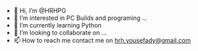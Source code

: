 - 👋 Hi, I’m @HRHPG
- 👀 I’m interested in PC Builds and programing ...
- 🌱 I’m currently learning  Python
- 💞️ I’m looking to collaborate on ...
- 📫 How to reach me contact me on hrh.yousefady@gmail.com

<!---
HRHPG/HRHPG is a ✨ special ✨ repository because its `README.md` (this file) appears on your GitHub profile.
You can click the Preview link to take a look at your changes.
--->
